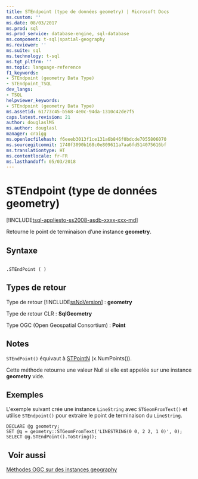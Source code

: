 ```yaml
---
title: STEndpoint (type de données geometry) | Microsoft Docs
ms.custom: ''
ms.date: 08/03/2017
ms.prod: sql
ms.prod_service: database-engine, sql-database
ms.component: t-sql|spatial-geography
ms.reviewer: ''
ms.suite: sql
ms.technology: t-sql
ms.tgt_pltfrm: ''
ms.topic: language-reference
f1_keywords:
- STEndpoint (geometry Data Type)
- STEndpoint_TSQL
dev_langs:
- TSQL
helpviewer_keywords:
- STEndpoint (geometry Data Type)
ms.assetid: 61773c45-b568-4e0c-94da-1310c42de7f5
caps.latest.revision: 21
author: douglaslMS
ms.author: douglasl
manager: craigg
ms.openlocfilehash: f6eeeb3013f1ce131a6b846f0bdcde7055806070
ms.sourcegitcommit: 1740f3090b168c0e809611a7aa6fd514075616bf
ms.translationtype: HT
ms.contentlocale: fr-FR
ms.lasthandoff: 05/03/2018
---
```

# <a name="stendpoint-geometry-data-type"></a>STEndpoint (type de données geometry)
[!INCLUDE[tsql-appliesto-ss2008-asdb-xxxx-xxx-md](../../includes/tsql-appliesto-ss2008-asdb-xxxx-xxx-md.md)]

Retourne le point de terminaison d’une instance **geometry**.
  
## <a name="syntax"></a>Syntaxe  
  
```  
  
.STEndPoint ( )  
```  
  
## <a name="return-types"></a>Types de retour  
 Type de retour [!INCLUDE[ssNoVersion](../../includes/ssnoversion-md.md)] : **geometry**  
  
 Type de retour CLR : **SqlGeometry**  
  
 Type OGC (Open Geospatial Consortium) : **Point**  
  
## <a name="remarks"></a>Notes   
 `STEndPoint()` équivaut à [STPointN](../../t-sql/spatial-geometry/stpointn-geometry-data-type.md) (x.NumPoints()).  
  
 Cette méthode retourne une valeur Null si elle est appelée sur une instance **geometry** vide.  
  
## <a name="examples"></a>Exemples  
 L'exemple suivant crée une instance `LineString` avec `STGeomFromText()` et utilise `STEndpoint()` pour extraire le point de terminaison du `LineString`.  
  
```  
DECLARE @g geometry;  
SET @g = geometry::STGeomFromText('LINESTRING(0 0, 2 2, 1 0)', 0);  
SELECT @g.STEndPoint().ToString();  
```  
  
## <a name="see-also"></a> Voir aussi  
 [Méthodes OGC sur des instances geography](../../t-sql/spatial-geometry/ogc-methods-on-geometry-instances.md)  
  
  

